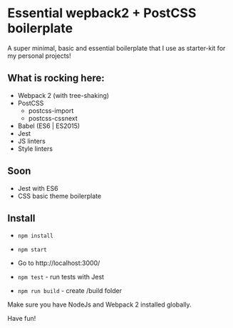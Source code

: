 # Essential wepback2 + PostCSS boilerplate

A super minimal, basic and essential boilerplate that I use as starter-kit for my personal projects!

## What is rocking here:
* Webpack 2 (with tree-shaking)
* PostCSS
  * postcss-import
  * postcss-cssnext
* Babel (ES6 | ES2015)
* Jest
* JS linters
* Style linters


## Soon
* Jest with ES6
* CSS basic theme boilerplate


## Install

* `npm install`
* `npm start`
* Go to http://localhost:3000/


* `npm test` - run tests with Jest
* `npm run build` - create /build folder


Make sure you have NodeJs and Webpack 2 installed globally.

Have fun!
